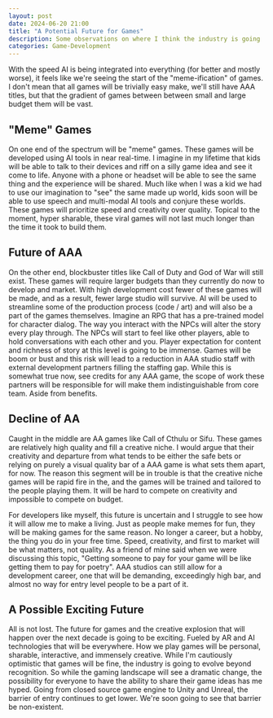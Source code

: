 ```yaml
---
layout: post
date: 2024-06-20 21:00
title: "A Potential Future for Games"
description: Some observations on where I think the industry is going
categories: Game-Development
---
```


With the speed AI is being integrated into everything (for better and mostly worse), it feels like we're seeing the start of the "meme-ification" of games. I don't mean that all games will be trivially easy make, we'll still have AAA titles, but that the gradient of games between between small and large budget them will be vast.

## "Meme" Games

On one end of the spectrum will be "meme" games. These games will be developed using AI tools in near real-time. I imagine in my lifetime that kids will be able to talk to their devices and riff on a silly game idea and see it come to life. Anyone with a phone or headset will be able to see the same thing and the experience will be shared. Much like when I was a kid we had to use our imagination to "see" the same made up world, kids soon will be able to use speech and multi-modal AI tools and conjure these worlds. These games will prioritize speed and creativity over quality. Topical to the moment, hyper sharable, these viral games will not last much longer than the time it took to build them.

## Future of AAA

On the other end, blockbuster titles like Call of Duty and God of War will still exist. These games will require larger budgets than they currently do now to develop and market. With high development cost fewer of these games will be made, and as a result, fewer large studio will survive. AI will be used to streamline some of the production process (code / art) and will also be a part of the games themselves. Imagine an RPG that has a pre-trained model for character dialog. The way you interact with the NPCs will alter the story every play through. The NPCs will start to feel like other players, able to hold conversations with each other and you. Player expectation for content and richness of story at this level is going to be immense. Games will be boom or bust and this risk will lead to a reduction in AAA studio staff with external development partners filling the staffing gap. While this is somewhat true now, see credits for any AAA game, the scope of work these partners will be responsible for will make them indistinguishable from core team. Aside from benefits.

## Decline of AA

Caught in the middle are AA games like Call of Cthulu or Sifu. These games are relatively high quality and fill a creative niche. I would argue that their creativity and departure from what tends to be either the safe bets or relying on purely a visual quality bar of a AAA game is what sets them apart, for now. The reason this segment will be in trouble is that the creative niche games will be rapid fire in the, and the games will be trained and tailored to the people playing them. It will be hard to compete on creativity and impossible to compete on budget.

For developers like myself, this future is uncertain and I struggle to see how it will allow me to make a living. Just as people make memes for fun, they will be making games for the same reason. No longer a career, but a hobby, the thing you do in your free time. Speed, creativity, and first to market will be what matters, not quality. As a friend of mine said when we were discussing this topic, "Getting someone to pay for your game will be like getting them to pay for poetry". AAA studios can still allow for a development career, one that will be demanding, exceedingly high bar, and almost no way for entry level people to be a part of it.

## A Possible Exciting Future

All is not lost. The future for games and the creative explosion that will happen over the next decade is going to be exciting. Fueled by AR and AI technologies that will be everywhere. How we play games will be personal, sharable, interactive, and immensely creative. While I'm cautiously optimistic that games will be fine, the industry is going to evolve beyond recognition. So while the gaming landscape will see a dramatic change, the possibility for everyone to have the ability to share their game ideas has me hyped. Going from closed source game engine to Unity and Unreal, the barrier of entry continues to get lower. We're soon going to see that barrier be non-existent.
